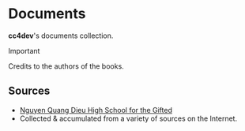 # Documents

**cc4dev**'s documents collection.

> [!IMPORTANT]
> Credits to the authors of the books.

## Sources
- [Nguyen Quang Dieu High School for the Gifted](https://www.facebook.com/THPTchuyenNguyenQuangDieu)
- Collected & accumulated from a variety of sources on the Internet.